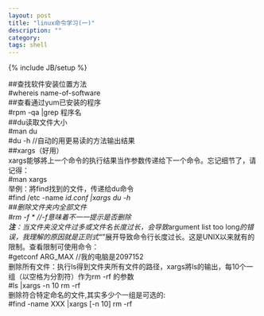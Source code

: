 ```yaml
---
layout: post
title: "linux命令学习(一)"
description: ""
category:
tags: shell
---
```

{% include JB/setup %}


##查找软件安装位置方法  
	#whereis name-of-software  
##查看通过yum已安装的程序  
	#rpm -qa |grep 程序名  
##du读取文件大小  
	#man du  
	#du -h  //自动的用更易读的方法输出结果  
##xargs（好用）  
xargs能够將上一个命令的执行结果当作参数传递给下一个命令。忘记细节了，请记得：  
	#man xargs  
举例：將find找到的文件，传递给du命令  
	#find /etc -name *id.conf |xargs du -h  
##删除文件夹内全部文件  
	#rm -f *  //-f意味着不一一提示是否删除  
**注**：当文件夹没文件过多或文件名长度过长，会导致*argument list too long*的错误，我理解的原因就是正则式“*”展开导致命令行长度过长。这是UNIX以来就有的限制。查看限制可使用命令：  
	#getconf ARG_MAX  //我的电脑是2097152  
删除所有文件：执行ls得到文件夹所有文件的路径，xargs將ls的输出，每10个一组（以空格为分割符）作为rm -rf 的参数  
	#ls |xargs -n 10 rm -rf  
删除符合特定命名的文件,其实多少个一组是可选的:  
	#find -name XXX |xargs [-n 10] rm -rf  
